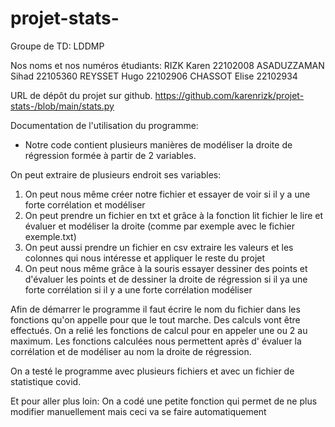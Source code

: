 # projet-stats-

Groupe de TD: 
LDDMP 

Nos noms et nos numéros étudiants: 
RIZK Karen 22102008
ASADUZZAMAN Sihad 22105360
REYSSET Hugo 22102906
CHASSOT Elise 22102934

URL de dépôt du projet sur github. 
https://github.com/karenrizk/projet-stats-/blob/main/stats.py



Documentation de l'utilisation du programme: 
- Notre code contient plusieurs manières de modéliser la droite de régression formée à partir de 2 variables.

On peut extraire de plusieurs endroit ses variables: 
1) On peut nous même créer notre fichier et essayer de voir si il y a une forte corrélation et modéliser 
2) On peut prendre un fichier en txt et grâce à la fonction lit fichier le lire et évaluer et modéliser la droite (comme par exemple avec le fichier exemple.txt)
3) On peut aussi prendre un fichier en csv extraire les valeurs et les colonnes qui nous intéresse et appliquer le reste du projet
4) On peut nous même grâce à la souris essayer dessiner des points et d'évaluer les points et de dessiner la droite de régression si il ya une forte corrélation si il y a une forte corrélation modéliser 

Afin de démarrer le programme il faut écrire le nom du fichier dans les fonctions qu'on appelle pour que le tout marche. 
Des calculs vont être effectués. On a relié les fonctions de calcul pour en appeler une ou 2 au maximum. 
Les fonctions calculées nous permettent après d' évaluer la corrélation et de modéliser au nom la droite de régression. 

On a testé le programme avec plusieurs fichiers et avec un fichier de statistique covid. 

Et pour aller plus loin: 
On a codé une petite fonction qui permet de ne plus modifier manuellement mais ceci va se faire automatiquement
